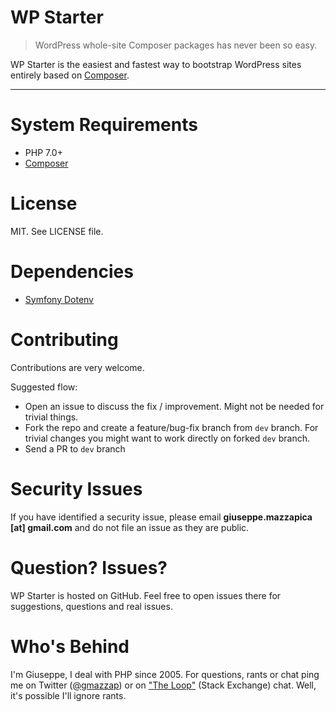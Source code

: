 WP Starter
==========

> WordPress whole-site Composer packages has never been so easy.

WP Starter is the easiest and fastest way to bootstrap WordPress sites entirely based on
[Composer](https://getcomposer.org/).

---

# System Requirements

 - PHP 7.0+
 - [Composer](https://getcomposer.org/)

# License

MIT. See LICENSE file.

# Dependencies

 - [Symfony Dotenv](https://symfony.com/doc/3.4/components/dotenv.html)

# Contributing

Contributions are very welcome.

Suggested flow:

 - Open an issue to discuss the fix / improvement. Might not be needed for trivial things.
 - Fork the repo and create a feature/bug-fix branch from `dev` branch. For trivial changes you might want to work directly on forked `dev` branch.
 - Send a PR to `dev` branch

# Security Issues

If you have identified a security issue, please email **giuseppe.mazzapica [at] gmail.com** and do not
file an issue as they are public.

# Question? Issues?

WP Starter is hosted on GitHub. Feel free to open issues there for suggestions, questions and real issues.

# Who's Behind

I'm Giuseppe, I deal with PHP since 2005. For questions, rants or chat ping me on Twitter ([@gmazzap](https://twitter.com/gmazzap)) or on ["The Loop"](http://chat.stackexchange.com/rooms/6/the-loop) (Stack Exchange) chat. Well, it's possible I'll ignore rants.
